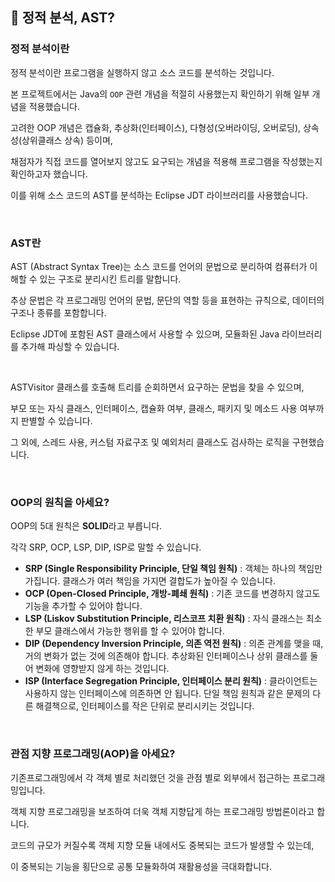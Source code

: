 ## 🤔 정적 분석, AST?

### 정적 분석이란
정적 분석이란 프로그램을 실행하지 않고 소스 코드를 분석하는 것입니다.

본 프로젝트에서는 Java의 `OOP` 관련 개념을 적절히 사용했는지 확인하기 위해 일부 개념을 적용했습니다.

고려한 OOP 개념은 캡슐화, 추상화(인터페이스), 다형성(오버라이딩, 오버로딩), 상속성(상위클래스 상속) 등이며,

채점자가 직접 코드를 열어보지 않고도 요구되는 개념을 적용해 프로그램을 작성했는지 확인하고자 했습니다.

이를 위해 소스 코드의 AST를 분석하는 Eclipse JDT 라이브러리를 사용했습니다.

<br>

### AST란
AST (Abstract Syntax Tree)는 소스 코드를 언어의 문법으로 분리하여 컴퓨터가 이해할 수 있는 구조로 분리시킨 트리를 말합니다.

추상 문법은 각 프로그래밍 언어의 문법, 문단의 역할 등을 표현하는 규칙으로, 데이터의 구조나 종류를 포함합니다.

Eclipse JDT에 포함된 AST 클래스에서 사용할 수 있으며, 모듈화된 Java 라이브러리를 추가해 파싱할 수 있습니다.

<br>

ASTVisitor 클래스를 호출해 트리를 순회하면서 요구하는 문법을 찾을 수 있으며,

부모 또는 자식 클래스, 인터페이스, 캡슐화 여부, 클래스, 패키지 및 메소드 사용 여부까지 판별할 수 있습니다.

그 외에, 스레드 사용, 커스텀 자료구조 및 예외처리 클래스도 검사하는 로직을 구현했습니다.

<br>

### OOP의 원칙을 아세요?
OOP의 5대 원칙은 <b>SOLID</b>라고 부릅니다.

각각 SRP, OCP, LSP, DIP, ISP로 말할 수 있습니다.

* <b>SRP (Single Responsibility Principle, 단일 책임 원칙)</b> : 객체는 하나의 책임만 가집니다. 클래스가 여러 책임을 가지면 결합도가 높아질 수 있습니다.
* <b>OCP (Open-Closed Principle, 개방-폐쇄 원칙)</b> : 기존 코드를 변경하지 않고도 기능을 추가할 수 있어야 합니다.
* <b>LSP (Liskov Substitution Principle, 리스코프 치환 원칙)</b> : 자식 클래스는 최소한 부모 클래스에서 가능한 행위를 할 수 있어야 합니다.
* <b>DIP (Dependency Inversion Principle, 의존 역전 원칙)</b> : 의존 관계를 맺을 때, 거의 변화가 없는 것에 의존해야 합니다. 추상화된 인터페이스나 상위 클래스를 둘어 변화에 영향받지 않게 하는 것입니다.
* <b>ISP (Interface Segregation Principle, 인터페이스 분리 원칙)</b> : 클라이언트는 사용하지 않는 인터페이스에 의존하면 안 됩니다. 단일 책임 원칙과 같은 문제의 다른 해결책으로, 인터페이스를 작은 단위로 분리시키는 것입니다.

<br>

### 관점 지향 프로그래밍(AOP)을 아세요?
기존프로그래밍에서 각 객체 별로 처리했던 것을 관점 별로 외부에서 접근하는 프로그래밍입니다.

객체 지향 프로그래밍을 보조하여 더욱 객체 지향답게 하는 프로그래밍 방법론이라고 합니다.

코드의 규모가 커질수록 객체 지향 모듈 내에서도 중복되는 코드가 발생할 수 있는데,

이 중복되는 기능을 횡단으로 공통 모듈화하여 재활용성을 극대화합니다.

